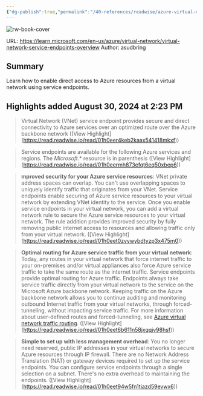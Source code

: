 ```yaml
---
{"dg-publish":true,"permalink":"/40-references/readwise/azure-virtual-network-service-endpoints/","tags":["rw/articles"]}
---
```


![rw-book-cover](https://learn.microsoft.com/en-us/media/logos/logo-ms-social.png)
  
URL: https://learn.microsoft.com/en-us/azure/virtual-network/virtual-network-service-endpoints-overview
Author: asudbring

## Summary

Learn how to enable direct access to Azure resources from a virtual network using service endpoints.

## Highlights added August 30, 2024 at 2:23 PM
>Virtual Network (VNet) service endpoint provides secure and direct connectivity to Azure services over an optimized route over the Azure backbone network ([View Highlight] (https://read.readwise.io/read/01h0eer4keb2kaax541418mkxf))


>Service endpoints are available for the following Azure services and regions. The *Microsoft.** resource is in parenthesis ([View Highlight] (https://read.readwise.io/read/01h0eermh873efqt6eq50xbep6))


>**mproved security for your Azure service resources**: VNet private address spaces can overlap. You can't use overlapping spaces to uniquely identify traffic that originates from your VNet. Service endpoints enable securing of Azure service resources to your virtual network by extending VNet identity to the service. Once you enable service endpoints in your virtual network, you can add a virtual network rule to secure the Azure service resources to your virtual network. The rule addition provides improved security by fully removing public internet access to resources and allowing traffic only from your virtual network. ([View Highlight] (https://read.readwise.io/read/01h0eet0zvywybdtyzp3x475m0))


>**Optimal routing for Azure service traffic from your virtual network**: Today, any routes in your virtual network that force internet traffic to your on-premises and/or virtual appliances also force Azure service traffic to take the same route as the internet traffic. Service endpoints provide optimal routing for Azure traffic.
>Endpoints always take service traffic directly from your virtual network to the service on the Microsoft Azure backbone network. Keeping traffic on the Azure backbone network allows you to continue auditing and monitoring outbound Internet traffic from your virtual networks, through forced-tunneling, without impacting service traffic. For more information about user-defined routes and forced-tunneling, see [Azure virtual network traffic routing](https://learn.microsoft.com/en-us/azure/virtual-network/virtual-networks-udr-overview). ([View Highlight] (https://read.readwise.io/read/01h0eet6b611n58jxqqjv98hsf))


>**Simple to set up with less management overhead**: You no longer need reserved, public IP addresses in your virtual networks to secure Azure resources through IP firewall. There are no Network Address Translation (NAT) or gateway devices required to set up the service endpoints. You can configure service endpoints through a single selection on a subnet. There's no extra overhead to maintaining the endpoints. ([View Highlight] (https://read.readwise.io/read/01h0eet94w5fn1tjazd59evwx6))


